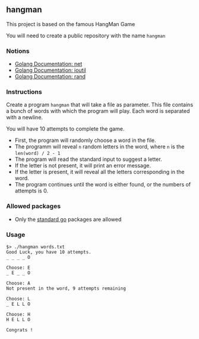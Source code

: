 ## hangman

This project is based on the famous HangMan Game

You will need to create a public repository with the name `hangman`

### Notions
- [Golang Documentation: net](https://golang.org/pkg/net/)
- [Golang Documentation: ioutil](https://golang.org/pkg/ioutil/)
- [Golang Documentation: rand](https://golang.org/pkg/math/rand/)

### Instructions

Create a program `hangman` that will take a file as parameter. 
This file contains a bunch of words with which the program will play. Each word is separated with a newline.

You will have 10 attempts to complete the game.

* First, the program will randomly choose a word in the file.
* The programm will reveal `n` random letters in the word, where `n` is the `len(word) / 2 - 1`
* The program will read the standard input to suggest a letter.
* If the letter is not present, it will print an error message.
* If the letter is present, it will reveal all the letters corresponding in the word.
* The program continues until the word is either found, or the numbers of attempts is 0.

### Allowed packages

- Only the [standard go](https://golang.org/pkg/) packages are allowed

### Usage
```
$> ./hangman words.txt
Good Luck, you have 10 attempts.
_ _ _ _ O

Choose: E
_ E _ _ O

Choose: A
Not present in the word, 9 attempts remaining

Choose: L
_ E L L O 

Choose: H
H E L L O

Congrats !

```